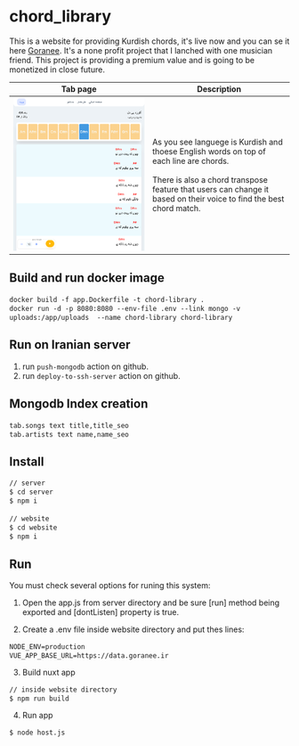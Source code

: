 # chord_library

This is a website for providing Kurdish chords, it's live now and you can se it here [Goranee](https://goranee.ir/). 
It's a none profit project that I lanched with one musician friend. This project is providing a premium value and is going to be monetized in close future.

|                                                    Tab page                                                    | Description                                                                                                                                                                                                                |
| :------------------------------------------------------------------------------------------------------------: | -------------------------------------------------------------------------------------------------------------------------------------------------------------------------------------------------------------------------- |
| <img width="auto" height="30%" src="https://github.com/navidshad/chord_library/blob/main/misc/tab_page.png" /> | <p>As you see languege is Kurdish and thoese English words on top of each line are chords. <br><br>There is also a chord transpose feature that users can change it based on their voice to find the best chord match.</p> |

## Build and run docker image
```
docker build -f app.Dockerfile -t chord-library .
docker run -d -p 8080:8080 --env-file .env --link mongo -v uploads:/app/uploads  --name chord-library chord-library
```

## Run on Iranian server
1. run `push-mongodb` action on github.
2. run `deploy-to-ssh-server` action on github.

## Mongodb Index creation
```
tab.songs text title,title_seo
tab.artists text name,name_seo
```

## Install
```
// server
$ cd server
$ npm i

// website
$ cd website
$ npm i
```

## Run
You must check several options for runing this system:

1. Open the app.js from server directory and be sure [run] method being exported and [dontListen] property is true.

2. Create a .env file inside website directory and put thes lines:
```
NODE_ENV=production
VUE_APP_BASE_URL=https://data.goranee.ir
```

3. Build nuxt app
```
// inside website directory
$ npm run build
``` 

4. Run app
```
$ node host.js
```
